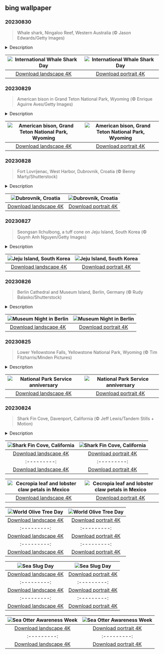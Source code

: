 ## bing wallpaper

### 20230830

> Whale shark, Ningaloo Reef, Western Australia (© Jason Edwards/Getty Images)

<details>
<summary>Description</summary>

> Say hello to the largest fish in the world, the whale shark. On August 30, we celebrate International Whale Shark Day to honor these magnificent marine creatures. These gentle giants are not related to whales, despite their impressive size—they can reach up to 40 feet in length. Whale sharks are calm creatures which are usually safe for divers to swim alongside. These sharks are filter feeders and consume plankton and small fish by sieving them through their gill plates. There has been a significant decline in their populations, with an estimated 63% decrease in their numbers in the last 75 years. Threats include being hit by boats or tangled in fishing gear and their habitats are being damaged by pollution, coastal development and over-fishing. Advocates work through education and community engagement to help safeguard whale sharks and preserve our oceans.
> 
> 
> 
> 

</details>

| ![International Whale Shark Day](https://cn.bing.com/th?id=OHR.NingalooShark_EN-US2673625094_UHD.jpg&pid=hp&w=400&h=224&rs=1&c=4) | ![International Whale Shark Day](https://cn.bing.com/th?id=OHR.NingalooShark_EN-US2673625094_1080x1920.jpg&pid=hp&w=155&h=315&rs=1&c=4) |
|:---------:|:---------:|
| [Download landscape 4K](https://cn.bing.com/th?id=OHR.NingalooShark_EN-US2673625094_UHD.jpg) | [Download portrait 4K](https://cn.bing.com/th?id=OHR.NingalooShark_EN-US2673625094_1080x1920.jpg) |

### 20230829

> American bison in Grand Teton National Park, Wyoming (© Enrique Aguirre Aves/Getty Images)

<details>
<summary>Description</summary>

> The bison is a majestic, massive creature, a true emblem of the American frontier spirit. These sturdy animals roamed North America's prairies for thousands of years in numbers estimated to be as high as 60 million. But settlement of the American West caused habitat loss, and that, combined with overhunting, nearly wiped out the species altogether by the end of the 19th century. Ranchers, conservationists, Native American tribes, and politicians worked to save the bison and today, nearly 500,000 bison can be found in North America. About 15,000 animals are in free-roaming herds that graze on US public lands, like the bison in today's image, shown at Grand Teton National Park in Wyoming.
> 
> For such large animals, bison are surprisingly agile. They're nearly 7 feet tall at their hump and weigh up to 2,000 pounds, but they can run up to 35 miles per hour, jump high fences, and are strong swimmers. In 2016, President Barack Obama paid tribute to these proud beasts by signing the Bison Legacy Act, naming bison the national mammal of the United States.
> 
> 

</details>

| ![American bison, Grand Teton National Park, Wyoming](https://cn.bing.com/th?id=OHR.TetonBison_EN-US5358590688_UHD.jpg&pid=hp&w=400&h=224&rs=1&c=4) | ![American bison, Grand Teton National Park, Wyoming](https://cn.bing.com/th?id=OHR.TetonBison_EN-US5358590688_1080x1920.jpg&pid=hp&w=155&h=315&rs=1&c=4) |
|:---------:|:---------:|
| [Download landscape 4K](https://cn.bing.com/th?id=OHR.TetonBison_EN-US5358590688_UHD.jpg) | [Download portrait 4K](https://cn.bing.com/th?id=OHR.TetonBison_EN-US5358590688_1080x1920.jpg) |

### 20230828

> Fort Lovrijenac, West Harbor, Dubrovnik, Croatia (© Benny Marty/Shutterstock)

<details>
<summary>Description</summary>

> Though you might instinctively watch out for invading fleets or dragons overhead, you're more likely to encounter a tourist than a Lannister in the Croatian city of Dubrovnik. As you may know, 'Game of Thrones' filmed here frequently throughout the run of the show, and you can scarcely blame them; Dubrovnik's Old Town is one of the best-preserved medieval cities in the world. For centuries it flourished as the Republic of Ragusa, maintaining independence through diplomacy and robust trade networks. This 'Pearl of the Adriatic' has withstood military bombardments and devastating earthquakes, yet the city has always rebuilt and persevered. While pop culture, history, and UNESCO World Heritage Site status are all big draws, they might be too effective: A recent report estimated that in 2019 there were 36 tourists for every resident.
> 
> 
> 
> 

</details>

| ![Dubrovnik, Croatia](https://cn.bing.com/th?id=OHR.DubrovnikHarbor_EN-US2498064362_UHD.jpg&pid=hp&w=400&h=224&rs=1&c=4) | ![Dubrovnik, Croatia](https://cn.bing.com/th?id=OHR.DubrovnikHarbor_EN-US2498064362_1080x1920.jpg&pid=hp&w=155&h=315&rs=1&c=4) |
|:---------:|:---------:|
| [Download landscape 4K](https://cn.bing.com/th?id=OHR.DubrovnikHarbor_EN-US2498064362_UHD.jpg) | [Download portrait 4K](https://cn.bing.com/th?id=OHR.DubrovnikHarbor_EN-US2498064362_1080x1920.jpg) |

### 20230827

> Seongsan Ilchulbong, a tuff cone on Jeju Island, South Korea (© Quynh Anh Nguyen/Getty Images)

<details>
<summary>Description</summary>

> The South Korean island of Jeju is full of wonders. If you don't have a chance to visit its volcanic landscape, ancient stone statues, waterfalls, and rocky coastline, you can dive into the island's fascinating chronicles from the comfort of your computer. The star of today's image, Seongsan Ilchulbong (Sunrise Peak), is the island's rare tuff cone formation, created by an underwater volcanic eruption about 5,000 years ago. Tuff cones are also called ash cones, referring to the accumulated ash settling in a cone formation after the lava's forceful explosion. Seongsan Ilchulbong was added to the UNESCO World Natural Heritage List in 2007.
> 
> 
> 
> 

</details>

| ![Jeju Island, South Korea](https://cn.bing.com/th?id=OHR.JejuIsland_EN-US2402698261_UHD.jpg&pid=hp&w=400&h=224&rs=1&c=4) | ![Jeju Island, South Korea](https://cn.bing.com/th?id=OHR.JejuIsland_EN-US2402698261_1080x1920.jpg&pid=hp&w=155&h=315&rs=1&c=4) |
|:---------:|:---------:|
| [Download landscape 4K](https://cn.bing.com/th?id=OHR.JejuIsland_EN-US2402698261_UHD.jpg) | [Download portrait 4K](https://cn.bing.com/th?id=OHR.JejuIsland_EN-US2402698261_1080x1920.jpg) |

### 20230826

> Berlin Cathedral and Museum Island, Berlin, Germany (© Rudy Balasko/Shutterstock)

<details>
<summary>Description</summary>

> As the summer is fading away, we find ourselves reminiscing about vacations and long hours of lively evenings. But let's not bury the picnic days just yet! There is plenty to look forward to, especially if you are in Berlin. The Long Night of Museums only happens once a year—on the last Saturday of August since 1997—but it shakes up Museum Island and the rest of the German capital. The event series is more than a peaceful appreciation of artifacts—quite the opposite—you can expect music, talks, workshops, cocktails, dance, and more from 6 PM into the small hours of the morning. Featured in today's image, Museum Island—embraced by the Spree River—is listed as a UNESCO World Heritage Site, and it is home to a museum quintet: Altes, Bode, Pergamon, and Neues Museums, and Alte Nationalgalerie.
> 
> 
> 
> 

</details>

| ![Museum Night in Berlin](https://cn.bing.com/th?id=OHR.MuseumIsland_EN-US2197808554_UHD.jpg&pid=hp&w=400&h=224&rs=1&c=4) | ![Museum Night in Berlin](https://cn.bing.com/th?id=OHR.MuseumIsland_EN-US2197808554_1080x1920.jpg&pid=hp&w=155&h=315&rs=1&c=4) |
|:---------:|:---------:|
| [Download landscape 4K](https://cn.bing.com/th?id=OHR.MuseumIsland_EN-US2197808554_UHD.jpg) | [Download portrait 4K](https://cn.bing.com/th?id=OHR.MuseumIsland_EN-US2197808554_1080x1920.jpg) |

### 20230825

> Lower Yellowstone Falls, Yellowstone National Park, Wyoming (© Tim Fitzharris/Minden Pictures)

<details>
<summary>Description</summary>

> Though summer is winding down, it's not too late to pack some gear and head into the great outdoors. Unsure where to go? Look no further than our 63 national parks, which exist thanks to the National Park Service, created on this day in 1916 by President Woodrow Wilson. He ordered the service to preserve the landscape, wildlife, and history of the parks 'in such manner and by such means as will leave them unimpaired for the enjoyment of future generations.' In other words, the park service was established for all of us! Just make sure that whether you're visiting the islands of American Samoa, the glaciers of the North Cascades, the waterways of the Everglades, or the 308-foot Lower Falls of Yellowstone in today's image, that you explore them with care and appreciation so that they can be preserved for centuries to come.
> 
> 
> 
> 

</details>

| ![National Park Service anniversary](https://cn.bing.com/th?id=OHR.YellowstoneFalls_EN-US1964232839_UHD.jpg&pid=hp&w=400&h=224&rs=1&c=4) | ![National Park Service anniversary](https://cn.bing.com/th?id=OHR.YellowstoneFalls_EN-US1964232839_1080x1920.jpg&pid=hp&w=155&h=315&rs=1&c=4) |
|:---------:|:---------:|
| [Download landscape 4K](https://cn.bing.com/th?id=OHR.YellowstoneFalls_EN-US1964232839_UHD.jpg) | [Download portrait 4K](https://cn.bing.com/th?id=OHR.YellowstoneFalls_EN-US1964232839_1080x1920.jpg) |

### 20230824

> Shark Fin Cove, Davenport, California (© Jeff Lewis/Tandem Stills + Motion)

<details>
<summary>Description</summary>

> Shark Fin Cove, also known as Shark Tooth Beach, is nestled in a cove in the tiny town of Davenport on California's Central Coast. The cove is a coastal gem known for its stunning sea stack—a vertical rock formation that resembles a shark's fin. The fin used to be connected to the mudstone cliff that surrounds the beach. Over time, the relentless crashing waves and strong winds slowly eroded the rock formation. Shark Fin Cove is visible from Highway 1, where travelers can stop and look at the expansive Pacific Ocean views.
> 
> 
> 
> 

</details>

| ![Shark Fin Cove, California](https://cn.bing.com/th?id=OHR.SharkFinCove_EN-US1070740515_UHD.jpg&pid=hp&w=400&h=224&rs=1&c=4) | ![Shark Fin Cove, California](https://cn.bing.com/th?id=OHR.SharkFinCove_EN-US1070740515_1080x1920.jpg&pid=hp&w=155&h=315&rs=1&c=4) |
|:---------:|:---------:|
| [Download landscape 4K](https://cn.bing.com/th?id=OHR.SharkFinCove_EN-US1070740515_UHD.jpg) | [Download portrait 4K](https://cn.bing.com/th?id=OHR.SharkFinCove_EN-US1070740515_1080x1920.jpg) |x1920.jpg) |wnload portrait 4K](https://cn.bing.com/th?id=OHR.NakupendaBeach_EN-US3130365422_1080x1920.jpg) |080x1920.jpg) |94011_1080x1920.jpg) |load landscape 4K](https://cn.bing.com/th?id=OHR.StonehengeSalisbury_EN-US1337618356_UHD.jpg) | [Download portrait 4K](https://cn.bing.com/th?id=OHR.StonehengeSalisbury_EN-US1337618356_1080x1920.jpg) | | [Download portrait 4K](https://cn.bing.com/th?id=OHR.EagleTree_EN-US8588984234_1080x1920.jpg) |d portrait 4K](https://cn.bing.com/th?id=OHR.SurfSanDiego_EN-US0761983664_1080x1920.jpg) |?id=OHR.CormorantBridge_EN-US1902862286_1080x1920.jpg) |om/th?id=OHR.AmericanWetlands_EN-US1844827155_1080x1920.jpg&pid=hp&w=155&h=315&rs=1&c=4) |
|:---------:|:---------:|
| [Download landscape 4K](https://cn.bing.com/th?id=OHR.AmericanWetlands_EN-US1844827155_UHD.jpg) | [Download portrait 4K](https://cn.bing.com/th?id=OHR.AmericanWetlands_EN-US1844827155_1080x1920.jpg) |9784_UHD.jpg) | [Download portrait 4K](https://cn.bing.com/th?id=OHR.RedPlanetDay_EN-US9693219784_1080x1920.jpg) |r claw is often cultivated as an ornamental plant for tropical gardens. Gardeners looking to attract birds love the Heliconia because its plentiful nectar draws hummingbirds to its downward-facing flowers. Those same flowers have special recognition in Bolivia as 'patujú,' the national flower, which appears on one of the country's flags.
> 
> 

</details>

| ![Cecropia leaf and lobster claw petals in Mexico](https://cn.bing.com/th?id=OHR.Cecropia_EN-US9602789937_UHD.jpg&pid=hp&w=400&h=224&rs=1&c=4) | ![Cecropia leaf and lobster claw petals in Mexico](https://cn.bing.com/th?id=OHR.Cecropia_EN-US9602789937_1080x1920.jpg&pid=hp&w=155&h=315&rs=1&c=4) |
|:---------:|:---------:|
| [Download landscape 4K](https://cn.bing.com/th?id=OHR.Cecropia_EN-US9602789937_UHD.jpg) | [Download portrait 4K](https://cn.bing.com/th?id=OHR.Cecropia_EN-US9602789937_1080x1920.jpg) |though olive trees do not grow very tall, usually no more than 30 feet, they live a very long time. One of the oldest known trees in the world, in Portugal, is believed to be 3,350 years old. Many live for millennia, their trunks growing thick and gnarled, and their branches bearing fruit century after century. As civilizations rise and fall around them, these hardy trees remain resilient and steadfast.
> 
> 

</details>

| ![World Olive Tree Day](https://cn.bing.com/th?id=OHR.OliveTreeDay_EN-US9460125670_UHD.jpg&pid=hp&w=400&h=224&rs=1&c=4) | ![World Olive Tree Day](https://cn.bing.com/th?id=OHR.OliveTreeDay_EN-US9460125670_1080x1920.jpg&pid=hp&w=155&h=315&rs=1&c=4) |
|:---------:|:---------:|
| [Download landscape 4K](https://cn.bing.com/th?id=OHR.OliveTreeDay_EN-US9460125670_UHD.jpg) | [Download portrait 4K](https://cn.bing.com/th?id=OHR.OliveTreeDay_EN-US9460125670_1080x1920.jpg) |pid=hp&w=155&h=315&rs=1&c=4) |
|:---------:|:---------:|
| [Download landscape 4K](https://cn.bing.com/th?id=OHR.MonksMound_EN-US9323884241_UHD.jpg) | [Download portrait 4K](https://cn.bing.com/th?id=OHR.MonksMound_EN-US9323884241_1080x1920.jpg) |](https://cn.bing.com/th?id=OHR.Calacas_EN-US6430903741_UHD.jpg) | [Download portrait 4K](https://cn.bing.com/th?id=OHR.Calacas_EN-US6430903741_1080x1920.jpg) |.com/th?id=OHR.SealRiver_EN-US6267835630_1080x1920.jpg&pid=hp&w=155&h=315&rs=1&c=4) |
|:---------:|:---------:|
| [Download landscape 4K](https://cn.bing.com/th?id=OHR.SealRiver_EN-US6267835630_UHD.jpg) | [Download portrait 4K](https://cn.bing.com/th?id=OHR.SealRiver_EN-US6267835630_1080x1920.jpg) |e a more fitting name. Someone call Terry.
> 
> 

</details>

| ![Sea Slug Day](https://cn.bing.com/th?id=OHR.SeaAngel_EN-US5531672696_UHD.jpg&pid=hp&w=400&h=224&rs=1&c=4) | ![Sea Slug Day](https://cn.bing.com/th?id=OHR.SeaAngel_EN-US5531672696_1080x1920.jpg&pid=hp&w=155&h=315&rs=1&c=4) |
|:---------:|:---------:|
| [Download landscape 4K](https://cn.bing.com/th?id=OHR.SeaAngel_EN-US5531672696_UHD.jpg) | [Download portrait 4K](https://cn.bing.com/th?id=OHR.SeaAngel_EN-US5531672696_1080x1920.jpg) |OHR.DarkSkyAcadia_EN-US6966527964_1080x1920.jpg) |.bing.com/th?id=OHR.GoldenJellyfish_EN-US6743816471_1080x1920.jpg&pid=hp&w=155&h=315&rs=1&c=4) |
|:---------:|:---------:|
| [Download landscape 4K](https://cn.bing.com/th?id=OHR.GoldenJellyfish_EN-US6743816471_UHD.jpg) | [Download portrait 4K](https://cn.bing.com/th?id=OHR.GoldenJellyfish_EN-US6743816471_1080x1920.jpg) |ng.com/th?id=OHR.LastDollarRoad_EN-US7923638318_UHD.jpg&pid=hp&w=400&h=224&rs=1&c=4) | ![First day of autumn](https://cn.bing.com/th?id=OHR.LastDollarRoad_EN-US7923638318_1080x1920.jpg&pid=hp&w=155&h=315&rs=1&c=4) |
|:---------:|:---------:|
| [Download landscape 4K](https://cn.bing.com/th?id=OHR.LastDollarRoad_EN-US7923638318_UHD.jpg) | [Download portrait 4K](https://cn.bing.com/th?id=OHR.LastDollarRoad_EN-US7923638318_1080x1920.jpg) |ppers who hunted otters to near extinction before they were protected by law. Although sea otter populations have rebounded, they are still considered endangered. Otters live along the Pacific Coast of North America, from California up to Alaska. Although they can walk on land, they almost never find the need or desire to, even when it's nap time. When they're ready for a snooze, they'll raft up, wrap themselves in a strand of kelp to keep them from drifting away, and recline on the world's biggest waterbed.

</details>

| ![Sea Otter Awareness Week](https://cn.bing.com/th?id=OHR.SitkaOtters_EN-US7714053956_UHD.jpg&pid=hp&w=400&h=224&rs=1&c=4) | ![Sea Otter Awareness Week](https://cn.bing.com/th?id=OHR.SitkaOtters_EN-US7714053956_1080x1920.jpg&pid=hp&w=155&h=315&rs=1&c=4) |
|:---------:|:---------:|
| [Download landscape 4K](https://cn.bing.com/th?id=OHR.SitkaOtters_EN-US7714053956_UHD.jpg) | [Download portrait 4K](https://cn.bing.com/th?id=OHR.SitkaOtters_EN-US7714053956_1080x1920.jpg) |oo_EN-US7569665443_UHD.jpg&pid=hp&w=400&h=224&rs=1&c=4) | ![World Bamboo Day](https://cn.bing.com/th?id=OHR.ArashiyamaBamboo_EN-US7569665443_1080x1920.jpg&pid=hp&w=155&h=315&rs=1&c=4) |
|:---------:|:---------:|
| [Download landscape 4K](https://cn.bing.com/th?id=OHR.ArashiyamaBamboo_EN-US7569665443_UHD.jpg) | [Download portrait 4K](https://cn.bing.com/th?id=OHR.ArashiyamaBamboo_EN-US7569665443_1080x1920.jpg) |